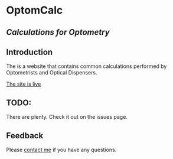 # OptomCalc
*Calculations for Optometry*
---
## Introduction

The is a website that contains common calculations performed by Optometrists and Optical Dispensers.

[The site is live](https://optomcalc.shivan.xyz)

## TODO:

There are plenty. Check it out on the issues page.

## Feedback

Please [contact me](mailto:shivan@shivansivakumaran.com) if you have any questions.

